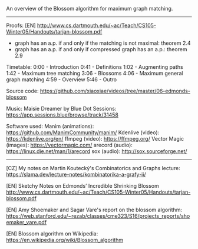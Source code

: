 An overview of the Blossom algorithm for maximum graph matching.

------------------

Proofs: [EN] http://www.cs.dartmouth.edu/~ac/Teach/CS105-Winter05/Handouts/tarjan-blossom.pdf
- graph has an a.p. if and only if the matching is not maximal: theorem 2.4
- graph has an a.p. if and only if compressed graph has an a.p.: theorem 2.9

Timetable:
0:00 - Introduction
0:41 - Definitions
1:02 - Augmenting paths
1:42 - Maximum tree matching
3:06 - Blossoms
4:06 - Maximum general graph matching
4:59 - Overview
5:46 - Outro

Source code:
https://github.com/xiaoxiae/videos/tree/master/06-edmonds-blossom

Music:
Maisie Dreamer by Blue Dot Sessions: https://app.sessions.blue/browse/track/31458

Software used:
Manim (animations): https://github.com/ManimCommunity/manim/
Kdenlive (video): https://kdenlive.org/en/
ffmpeg (video): https://ffmpeg.org/
Vector Magic (images): https://vectormagic.com/
arecord (audio): https://linux.die.net/man/1/arecord
sox (audio): http://sox.sourceforge.net/

------------------

[CZ] My notes on Martin Koutecký's Combinatorics and Graphs lecture:
https://slama.dev/lecture-notes/kombinatorika-a-grafy-ii/

[EN] Sketchy Notes on Edmonds’ Incredible Shrinking Blossom
http://www.cs.dartmouth.edu/~ac/Teach/CS105-Winter05/Handouts/tarjan-blossom.pdf

[EN] Amy Shoemaker and Sagar Vare's report on the blossom algorithm:
https://web.stanford.edu/~rezab/classes/cme323/S16/projects_reports/shoemaker_vare.pdf

[EN] Blossom algorithm on Wikipedia:
https://en.wikipedia.org/wiki/Blossom_algorithm

